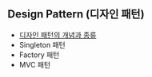 ## Design Pattern (디자인 패턴)
- [디자인 패턴의 개념과 종류](./contents/design-pattern.md)
- Singleton 패턴
- Factory 패턴
- MVC 패턴

